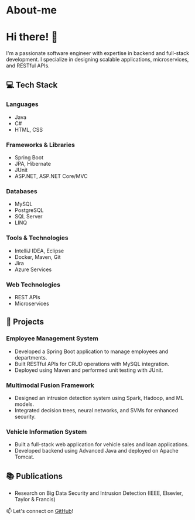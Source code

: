 # About-me
# Hi there! 👋

I'm a passionate software engineer with expertise in backend and full-stack development. I specialize in designing scalable applications, microservices, and RESTful APIs.

## 💻 Tech Stack
### Languages
- Java
- C#
- HTML, CSS

### Frameworks & Libraries
- Spring Boot
- JPA, Hibernate
- JUnit
- ASP.NET, ASP.NET Core/MVC

### Databases
- MySQL
- PostgreSQL
- SQL Server
- LINQ

### Tools & Technologies
- IntelliJ IDEA, Eclipse
- Docker, Maven, Git
- Jira
- Azure Services

### Web Technologies
- REST APIs
- Microservices

## 🚀 Projects
### Employee Management System
- Developed a Spring Boot application to manage employees and departments.
- Built RESTful APIs for CRUD operations with MySQL integration.
- Deployed using Maven and performed unit testing with JUnit.

### Multimodal Fusion Framework
- Designed an intrusion detection system using Spark, Hadoop, and ML models.
- Integrated decision trees, neural networks, and SVMs for enhanced security.

### Vehicle Information System
- Built a full-stack web application for vehicle sales and loan applications.
- Developed backend using Advanced Java and deployed on Apache Tomcat.

## 📚 Publications
- Research on Big Data Security and Intrusion Detection (IEEE, Elsevier, Taylor & Francis)

📫 Let's connect on [GitHub](https://github.com/)!

